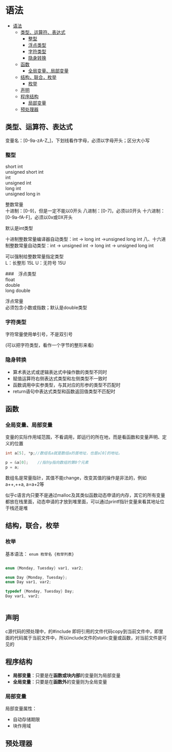 # 语法

<!-- TOC -->

- [语法](#语法)
    - [类型、运算符、表达式](#类型运算符表达式)
        - [整型](#整型)
        - [浮点类型](#浮点类型)
        - [字符类型](#字符类型)
        - [隐身转换](#隐身转换)
    - [函数](#函数)
        - [全局变量、局部变量](#全局变量局部变量)
    - [结构，联合，枚举](#结构联合枚举)
        - [枚举](#枚举)
    - [声明](#声明)
    - [程序结构](#程序结构)
        - [局部变量](#局部变量)
    - [预处理器](#预处理器)

<!-- /TOC -->


## 类型、运算符、表达式

变量名：[0-9a-zA-Z_]，下划线看作字母，必须以字母开头；区分大小写


### 整型  
short int  
unsigned short int  
int  
unsigned int  
long int  
unsigned long in

整数常量  
十进制：[0-9]，但是一定不能以0开头
八进制：[0-7]，必须以0开头
十六进制：[0-9a-fA-F]，必须以0x或0X开头

默认是int类型

十进制整数常量编译器自动类型：int -> long int ->unsigned long int
八、十六进制整数常量自动类型：int -> unsigned int -> long int -> unsigned long int

可以强制给整数常量指定类型  
L：长整形  15L
U：无符号  15U

###　浮点类型  
float  
double  
long double  

浮点常量  
必须包含小数或指数；默认是double类型

### 字符类型

字符常量使用单引号，不是双引号

(可以把字符类型，看作一个字节的整形来看)

### 隐身转换
- 算术表达式或逻辑表达式中操作数的类型不同时
- 赋值运算符右侧表达式类型和左侧类型不一致时
- 函数调用中实参类型，与其对应的形参的类型不匹配时
- return语句中表达式类型和函数返回值类型不匹配时

## 函数

### 全局变量、局部变量

变量的实际作用域范围，不看调用，即运行的所在地，而是看函数和变量声明、定义的位置

```c
int a[5], *p;//数组名a就是数组a的首地址，也是a[0]的地址。

p = &a[0];    //指针p指向数组的第0个元素
p = a;
```
数组名是常量指针，其值不能change，改变其值的操作是非法的，例如 a++,++a, a=a+2等

似乎c语言内只要不是通过malloc及其类似函数动态申请的内存，其它的所有变量都放在栈里面，动态申请的才放到堆里面，可以通过printf指针变量来看其地址位于栈还是堆

## 结构，联合，枚举

### 枚举

基本语法： `enum 枚举名 {枚举列表}`

```c 

enum {Monday, Tuesday} var1, var2;

enum Day {Monday, Tuesday};
enum Day var1, var2;

typedef {Monday, Tuesday} Day;
Day var1, var2;
```

```c
```



## 声明

c源代码的预处理中，的#include 即将引用的文件代码copy到当前文件中，即里面的代码属于当前文件中，所以include文件的static变量或函数，对当前文件是可见的

## 程序结构

- **局部变量**：只要是在**函数或块内部**的变量则为局部变量
- **全局变量**：只要是在**函数外**的变量则为全局变量

### 局部变量

局部变量属性：
- 自动存储期限
- 块作用域


## 预处理器




